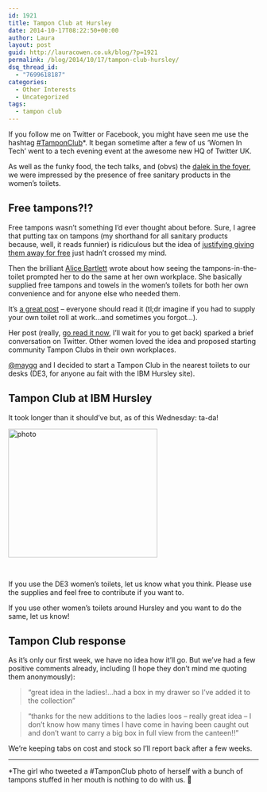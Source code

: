 ```yaml
---
id: 1921
title: Tampon Club at Hursley
date: 2014-10-17T08:22:50+00:00
author: Laura
layout: post
guid: http://lauracowen.co.uk/blog/?p=1921
permalink: /blog/2014/10/17/tampon-club-hursley/
dsq_thread_id:
  - "7699618187"
categories:
  - Other Interests
  - Uncategorized
tags:
  - tampon club
---
```

If you follow me on Twitter or Facebook, you might have seen me use the hashtag [#TamponClub](https://twitter.com/hashtag/tamponclub "#TamponClub Twitter search")*. It began sometime after a few of us &#8216;Women In Tech&#8217; went to a tech evening event at the awesome new HQ of Twitter UK.

As well as the funky food, the tech talks, and (obvs) the [dalek in the foyer](https://twitter.com/lauracowen/status/494963166254993408 "Me and the Twitter Dalek"), we were impressed by the presence of free sanitary products in the women&#8217;s toilets.

## Free tampons?!?

Free tampons wasn&#8217;t something I&#8217;d ever thought about before. Sure, I agree that putting tax on tampons (my shorthand for all sanitary products because, well, it reads funnier) is ridiculous but the idea of [justifying giving them away for free](http://www.theguardian.com/commentisfree/2014/aug/11/free-tampons-cost-feminine-hygiene-products?CMP=twt_gu "The case for free tampons") just hadn&#8217;t crossed my mind.

Then the brilliant [Alice Bartlett](https://twitter.com/alicebartlett "@alicebartlett on Twitter") wrote about how seeing the tampons-in-the-toilet prompted her to do the same at her own workplace. She basically supplied free tampons and towels in the women&#8217;s toilets for both her own convenience and for anyone else who needed them.

It&#8217;s [a great post](http://alicebartlett.co.uk/blog/tampon-club "Alice's blog post on Tampon Club") &#8211; everyone should read it (tl;dr imagine if you had to supply your own toilet roll at work&#8230;and sometimes you forgot&#8230;).

Her post (really, [go read it now](http://alicebartlett.co.uk/blog/tampon-club "Alice's blog post on Tampon Club"), I&#8217;ll wait for you to get back) sparked a brief conversation on Twitter. Other women loved the idea and proposed starting community Tampon Clubs in their own workplaces.

[@maygg](https://twitter.com/maygg "@maygg on Twitter") and I decided to start a Tampon Club in the nearest toilets to our desks (DE3, for anyone au fait with the IBM Hursley site).

## Tampon Club at IBM Hursley

It took longer than it should&#8217;ve but, as of this Wednesday: ta-da!

<img class="aligncenter wp-image-1964 size-medium" src="http://lauracowen.co.uk/blog/wp-content/uploads/2014/10/photo-e1414709387706-300x259.jpg" alt="photo" width="300" height="259" srcset="http://lauracowen.co.uk/blog/wp-content/uploads/2014/10/photo-e1414709387706-300x259.jpg 300w, http://lauracowen.co.uk/blog/wp-content/uploads/2014/10/photo-e1414709387706.jpg 520w" sizes="(max-width: 300px) 100vw, 300px" /> 

&nbsp;

If you use the DE3 women&#8217;s toilets, let us know what you think. Please use the supplies and feel free to contribute if you want to.

If you use other women&#8217;s toilets around Hursley and you want to do the same, let us know!

## Tampon Club response

As it&#8217;s only our first week, we have no idea how it&#8217;ll go. But we&#8217;ve had a few positive comments already, including (I hope they don&#8217;t mind me quoting them anonymously):

> &#8220;great idea in the ladies!&#8230;had a box in my drawer so I&#8217;ve added it to the collection&#8221;

> &#8220;thanks for the new additions to the ladies loos &#8211; really great idea &#8211; I don&#8217;t know how many times I have come in having been caught out and don&#8217;t want to carry a big box in full view from the canteen!!&#8221;

We&#8217;re keeping tabs on cost and stock so I&#8217;ll report back after a few weeks.

* * *

*The girl who tweeted a #TamponClub photo of herself with a bunch of tampons stuffed in her mouth is nothing to do with us. 🙂